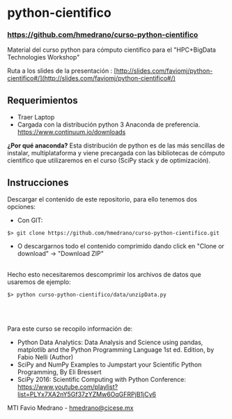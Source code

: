 # python-cientifico

### https://github.com/hmedrano/curso-python-cientifico

Material del curso python para cómputo científico para el "HPC+BigData Technologies Workshop"

Ruta a los slides de la presentación :
[http://slides.com/faviomj/python-cientifico#/](http://slides.com/faviomj/python-cientifico#/)

## Requerimientos 
 
 - Traer Laptop
 - Cargada con la distribución python 3 Anaconda de preferencia.   https://www.continuum.io/downloads
 
**¿Por qué anaconda?**  Esta distribución de python es de las más sencillas de instalar, multiplataforma y viene
precargada con las bibliotecas de cómputo científico que utilizaremos en el curso (SciPy stack y de optimización).


## Instrucciones

Descargar el contenido de este repositorio, para ello tenemos dos opciones:


- Con GIT:

`$> git clone https://github.com/hmedrano/curso-python-cientifico.git` 

- O descargarnos todo el contenido comprimido dando click en "Clone or download" -> "Download ZIP"


<br>
Hecho esto necesitaremos descomprimir los archivos de datos que usaremos de ejemplo:

`$> python curso-python-cientifico/data/unzipData.py`

<br>
<br>

Para este curso se recopilo información de:

- Python Data Analytics: Data Analysis and Science using pandas, matplotlib and the Python Programming Language 1st ed. Edition, by Fabio Nelli (Author)
- SciPy and NumPy Examples to Jumpstart your Scientific Python Programming, By Eli Bressert
- SciPy 2016: Scientific Computing with Python Conference: https://www.youtube.com/playlist?list=PLYx7XA2nY5Gf37zYZMw6OqGFRPjB1jCy6


MTI Favio Medrano - hmedrano@cicese.mx


